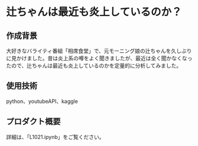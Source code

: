 # 辻ちゃんは最近も炎上しているのか？

## 作成背景

大好きなバライティ番組「相席食堂」で、元モーニング娘の辻ちゃんを久しぶりに見かけました。昔は炎上系の噂をよく聞きましたが、最近は全く聞かなくなったので、辻ちゃんは最近も炎上しているのかを定量的に分析してみました。

## 使用技術

python、youtubeAPI、kaggle

## プロダクト概要

詳細は、「L1021.ipynb」をご覧ください。


